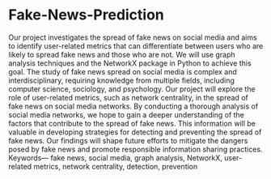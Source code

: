 # Fake-News-Prediction
Our project investigates the spread of fake news on social media and aims to identify user-related metrics that can differentiate between users who are likely to spread fake news and those who are not. We will use graph analysis techniques and the NetworkX package in Python to achieve this goal. The study of fake news spread on social media is complex and interdisciplinary, requiring knowledge from multiple fields, including computer science, sociology, and psychology.
Our project will explore the role of user-related metrics, such as network centrality, in the spread of fake news on social media networks. By conducting a thorough analysis of social media networks, we hope to gain a deeper understanding of the factors that contribute to the spread of fake news. This information will be valuable in developing strategies for detecting and preventing the spread of fake news. Our findings will shape future efforts to mitigate the dangers posed by fake news and promote responsible information sharing practices.
Keywords— fake news, social media, graph analysis, NetworkX, user-related metrics, network centrality, detection, prevention
